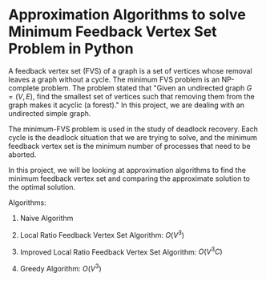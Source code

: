 # Approximation Algorithms to solve Minimum Feedback Vertex Set Problem in Python

A feedback vertex set (FVS) of a graph is a set of vertices whose removal leaves a graph without a cycle. The minimum FVS problem is an NP-complete problem. The problem stated that "Given an undirected graph $G=(V,E)$, find the smallest set of vertices such that removing them from the graph makes it acyclic (a forest)." In this project, we are dealing with an undirected simple graph.

The minimum-FVS problem is used in the study of deadlock recovery. Each cycle is the deadlock situation that we are trying to solve, and the minimum feedback vertex set is the minimum number of processes that need to be aborted.

In this project, we will be looking at approximation algorithms to find the minimum feedback vertex set and comparing the approximate solution to the optimal solution.

Algorithms:

1. Naive Algorithm

2. Local Ratio Feedback Vertex Set Algorithm: $O(V^3)$

3. Improved Local Ratio Feedback Vertex Set Algorithm: $O(V^3C)$

4. Greedy Algorithm: $O(V^3)$
